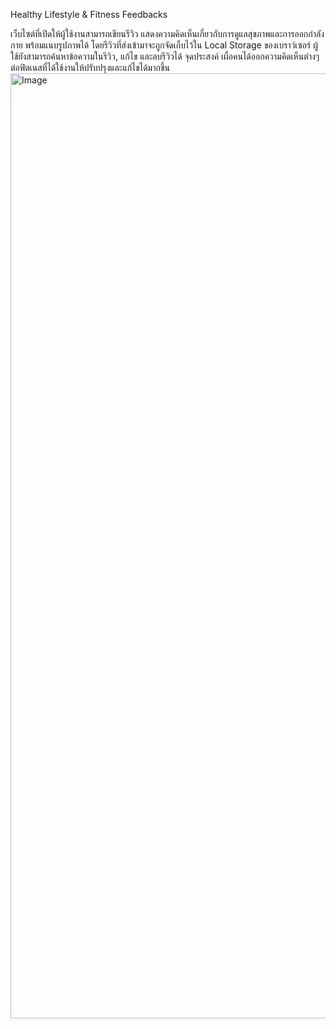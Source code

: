 Healthy Lifestyle & Fitness Feedbacks 

เว็บไซต์ที่เปิดให้ผู้ใช้งานสามารถเขียนรีวิว แสดงความคิดเห็นเกี่ยวกับการดูแลสุขภาพและการออกกำลังกาย พร้อมแนบรูปภาพได้ โดยรีวิวที่ส่งเข้ามาจะถูกจัดเก็บไว้ใน Local Storage ของเบราว์เซอร์ ผู้ใช้ยังสามารถค้นหาข้อความในรีวิว, แก้ไข และลบรีวิวได้
จุดประสงค์ 
เผื่อคนได้ออกความคิดเห็นต่างๆต่อฟิตเนสที่ได้ใช้งานให้ปรับปรุงและแก้ไขได้มากขึ้น
<img width="1512" alt="Image" src="https://github.com/user-attachments/assets/99683d24-c565-4320-8864-03ff416d639c" />
